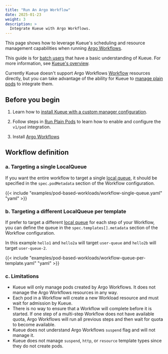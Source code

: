 ```yaml
---
title: "Run An Argo Workflow"
date: 2025-01-23
weight: 3
description: >
  Integrate Kueue with Argo Workflows.
---
```


This page shows how to leverage Kueue's scheduling and resource management capabilities when running [Argo Workflows](https://argo-workflows.readthedocs.io/en/latest/).

This guide is for [batch users](/docs/tasks#batch-user) that have a basic understanding of Kueue. For more information, see [Kueue's overview](/docs/overview).

Currently Kueue doesn't support Argo Workflows [Workflow](https://argo-workflows.readthedocs.io/en/latest/workflow-concepts/) resources directly,
but you can take advantage of the ability for Kueue to [manage plain pods](/docs/tasks/run_plain_pods) to integrate them.

## Before you begin

1. Learn how to [install Kueue with a custom manager configuration](/docs/installation/#install-a-custom-configured-released-version).

2. Follow steps in [Run Plain Pods](/docs/tasks/run/plain_pods/#before-you-begin)
to learn how to enable and configure the `v1/pod` integration.

3. Install [Argo Workflows](https://argo-workflows.readthedocs.io/en/latest/installation/#installation)

## Workflow definition

### a. Targeting a single LocalQueue

If you want the entire workflow to target a single [local queue](/docs/concepts/local_queue),
it should be specified in the `spec.podMetadata` section of the Workflow configuration.

{{< include "examples/pod-based-workloads/workflow-single-queue.yaml" "yaml" >}}

### b. Targeting a different LocalQueue per template

If prefer to target a different [local queue](/docs/concepts/local_queue) for each step of your Workflow,
you can define the queue in the `spec.templates[].metadata` section of the Workflow configuration.

In this example `hello1` and `hello2a` will target `user-queue` and `hello2b` will
target `user-queue-2`.

{{< include "examples/pod-based-workloads/workflow-queue-per-template.yaml" "yaml" >}}

### c. Limitations

- Kueue will only manage pods created by Argo Workflows. It does not manage the Argo Workflows resources in any way.
- Each pod in a Workflow will create a new Workload resource and must wait for admission by Kueue.
- There is no way to ensure that a Workflow will complete before it is started. If one step of a multi-step Workflow does not have
available quota, Argo Workflows will run all previous steps and then wait for quota to become available.
- Kueue does not understand Argo Workflows `suspend` flag and will not manage it.
- Kueue does not manage `suspend`, `http`, or `resource` template types since they do not create pods.